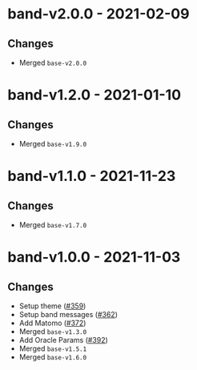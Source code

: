 # band-v2.0.0 - 2021-02-09
## Changes
- Merged `base-v2.0.0`

# band-v1.2.0 - 2021-01-10
## Changes
- Merged `base-v1.9.0`

# band-v1.1.0 - 2021-11-23
## Changes
- Merged `base-v1.7.0`
# band-v1.0.0 - 2021-11-03

## Changes
- Setup theme ([\#359](https://github.com/forbole/big-dipper-2.0-cosmos/issues/359))
- Setup band messages ([\#362](https://github.com/forbole/big-dipper-2.0-cosmos/issues/362))
- Add Matomo ([\#372](https://github.com/forbole/big-dipper-2.0-cosmos/issues/372))
- Merged `base-v1.3.0`
- Add Oracle Params ([\#392](https://github.com/forbole/big-dipper-2.0-cosmos/issues/392))
- Merged `base-v1.5.1`
- Merged `base-v1.6.0`
